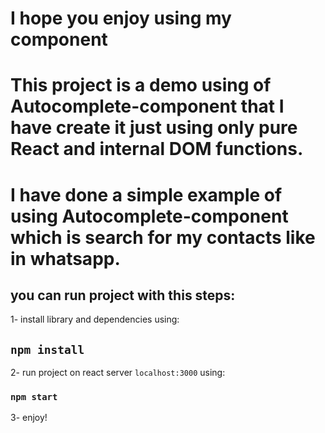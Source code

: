 # I hope you enjoy using my component
# This project is a demo using of Autocomplete-component that I have create it just using only pure React and internal DOM functions.
# I have done a simple example of using Autocomplete-component which is search for my contacts like in whatsapp.
## you can run project with this steps:
1- install library and dependencies using:
## `npm install`
2- run project on react server `localhost:3000` using:
### `npm start`
3- enjoy!
